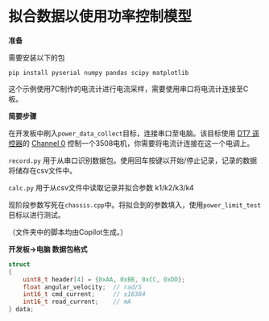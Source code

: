 # 拟合数据以使用功率控制模型

**准备**

需要安装以下的包

```
pip install pyserial numpy pandas scipy matplotlib
```

这个示例使用7C制作的电流计进行电流采样，需要使用串口将电流计连接至C板。

**简要步骤**

在开发板中刷入`power_data_collect`目标，连接串口至电脑。该目标使用 <u>DT7 遥控器</u>的 <u>Channel 0</u> 控制一个3508电机，你需要将电流计连接在这一个电调上。

`record.py` 用于从串口识别数据包。使用回车按键以开始/停止记录，记录的数据将储存在csv文件中。

`calc.py` 用于从csv文件中读取记录并拟合参数 k1/k2/k3/k4

现阶段参数写死在`chassis.cpp`中。将拟合到的参数填入，使用`power_limit_test`目标以进行测试。

（文件夹中的脚本均由Copilot生成。）

**开发板->电脑 数据包格式**

```c
struct
{
    uint8_t header[4] = {0xAA, 0xBB, 0xCC, 0xDD};
    float angular_velocity;  // rad/S
    int16_t cmd_current;     // ±16384
    int16_t read_current;    // mA
} data;
```


